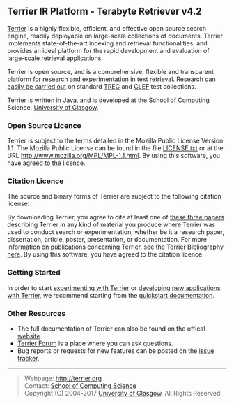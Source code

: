 Terrier IR Platform - Terabyte Retriever v4.2
-----------------------------------

[Terrier](http://terrier.org) is a highly flexible, efficient, and effective open source search engine, readily deployable on large-scale collections of documents. Terrier implements state-of-the-art indexing and retrieval functionalities, and provides an ideal platform for the rapid development and evaluation of large-scale retrieval applications.

Terrier is open source, and is a comprehensive, flexible and transparent platform for research and experimentation in text retrieval. [Research can easily be carried out](http://terrier.org/doc/current/bibliography.html) on standard [TREC](http://trec.nist.gov/) and [CLEF](http://www.clef-initiative.eu/) test collections.

Terrier is written in Java, and is developed at the School of Computing Science, [University of Glasgow](http://www.gla.ac.uk/).

### Open Source Licence

Terrier is subject to the terms detailed in the Mozilla Public License
Version 1.1. The Mozilla Public License can be found in the file
[LICENSE.txt](LICENCE.txt) or at the URL http://www.mozilla.org/MPL/MPL-1.1.html.
By using this software, you have agreed to the licence.

### Citation Licence

The source and binary forms of Terrier are subject to the following
citation license: 

By downloading Terrier, you agree to cite at least
one of [these three papers](doc/bibliography.html) describing Terrier in any kind of material 
you produce where Terrier was used to conduct search or 
experimentation, whether be it a research paper, dissertation, 
article, poster, presentation, or documentation. For more information
on publications concerning Terrier, see the Terrier Bibliography
[here](doc/bibliography.html). By using this software, you have agreed to the
citation licence.

### Getting Started

In order to start [experimenting with Terrier](quickstart_experiments.md) or 
[developing new applications with Terrier](quickstart-integratedsearch.md), we recommend starting from the [quickstart documentation](docs/index.html). 

### Other Resources
* The full documentation of Terrier can also be found on the offical [website](http://terrier.org/). 
* [Terrier Forum](http://terrier.org/forum/) is a place where you can ask questions.
* Bug reports or requests for new features can be posted on the [issue tracker](http://terrier.org/issues/browse/TR). 

------------------------
> Webpage: <http://terrier.org>  
> Contact: [School of Computing Science](http://www.dcs.gla.ac.uk/)  
> Copyright (C) 2004-2017 [University of Glasgow](http://www.gla.ac.uk/). All Rights Reserved. 
